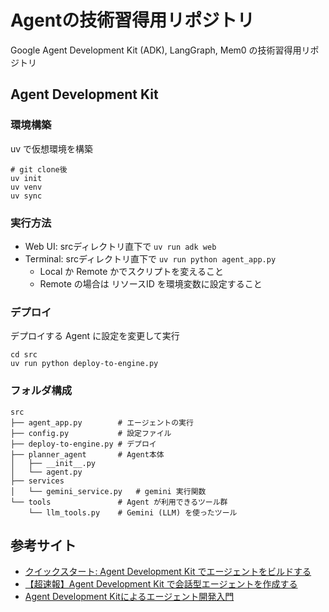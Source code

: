 # Agentの技術習得用リポジトリ
Google Agent Development Kit (ADK), LangGraph, Mem0 の技術習得用リポジトリ

## Agent Development Kit
### 環境構築
uv で仮想環境を構築
```
# git clone後
uv init
uv venv
uv sync
```

### 実行方法
- Web UI: srcディレクトリ直下で `uv run adk web`   
- Terminal: srcディレクトリ直下で `uv run python agent_app.py`   
    - Local か Remote かでスクリプトを変えること
    - Remote の場合は リソースID を環境変数に設定すること

### デプロイ
デプロイする Agent に設定を変更して実行
```
cd src
uv run python deploy-to-engine.py 
```

### フォルダ構成
```
src
├── agent_app.py        # エージェントの実行
├── config.py           # 設定ファイル
├── deploy-to-engine.py # デプロイ
├── planner_agent       # Agent本体
│   ├── __init__.py
│   └── agent.py
├── services
│   └── gemini_service.py   # gemini 実行関数
└── tools               # Agent が利用できるツール群
    └── llm_tools.py    # Gemini (LLM) を使ったツール
```


## 参考サイト
- [クイックスタート: Agent Development Kit でエージェントをビルドする](https://cloud.google.com/vertex-ai/generative-ai/docs/agent-development-kit/quickstart?hl=ja)
- [【超速報】Agent Development Kit で会話型エージェントを作成する](https://zenn.dev/google_cloud_jp/articles/1b1cbd5318bdfe)
- [Agent Development Kitによるエージェント開発入門](https://speakerdeck.com/enakai00/agent-development-kit-niyoruezientokai-fa-ru-men) 